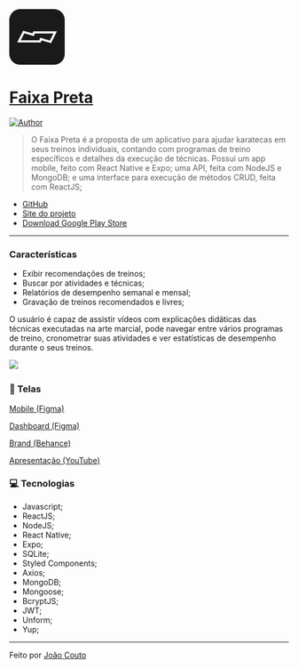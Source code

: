 <img src="./web/src/assets/images/icon.svg" width="100"/>

# <a href="https://github.com/joaocou/faixa-preta">Faixa Preta</a>

[![Author](https://img.shields.io/badge/author-joaohouto-222)](https://github.com/joaohouto)


> O Faixa Preta é a proposta de um aplicativo para ajudar karatecas em seus treinos individuais, contando com programas de treino específicos e detalhes da execução de técnicas. Possui um app mobile, feito com React Native e Expo; uma API, feita com NodeJS e MongoDB; e uma interface para execução de métodos CRUD, feita com ReactJS;

- [GitHub](https://github.com/joaocou/faixa-preta)
- [Site do projeto](https://faixa-preta.web.app/)
- [Download Google Play Store](https://play.google.com/store/apps/details?id=com.faixapreta)

<hr>

### <span id="Caracteristicas">Características</span>

- Exibir recomendações de treinos;
- Buscar por atividades e técnicas;
- Relatórios de desempenho semanal e mensal;
- Gravação de treinos recomendados e livres;

O usuário é capaz de assistir vídeos com explicações didáticas das técnicas executadas na arte marcial, pode navegar entre vários programas de treino, cronometrar suas atividades e ver estatísticas de desempenho durante o seus treinos.

<img src="https://play-lh.googleusercontent.com/vt0uKGVRpbXiIxrKDpjjSbUFde6MhcufH0wexQdsBSADDqUUm9v5fU87TxqGl-0ZGA=w720-h310-rw"/>


### <span id="Telas">📱 Telas</span>

<a href="https://www.figma.com/file/bQcSnRRb8ZVshbcljYIRQr/Mobile?node-id=0%3A1">Mobile (Figma)</a>

<a href="https://www.figma.com/file/KVz2PjSQs6Xg3k6SQG3K2K/Web">Dashboard (Figma)</a>

<a href="https://www.behance.net/gallery/131304889/Faixa-Preta-UI-ID-App">Brand (Behance)</a>

<a href="https://youtu.be/Vwq3e4hdAlg">Apresentação (YouTube)</a>

### <span id="Tecnologias">💻 Tecnologias</span>

- Javascript;
- ReactJS;
- NodeJS;
- React Native;
- Expo;
- SQLite;
- Styled Components;
- Axios;
- MongoDB;
- Mongoose;
- BcryptJS;
- JWT;
- Unform;
- Yup;

<hr>

Feito por <a href="https://github.com/joaohouto">João Couto</a>
